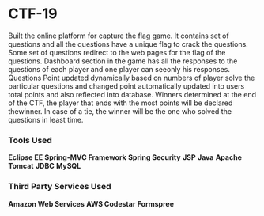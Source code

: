 # CTF-19
Built the online platform for capture the flag game.
It contains set of questions and all the questions have a unique flag to crack the questions.
Some set of questions redirect to the web pages for the flag of the questions.
Dashboard section in the game has all the responses to the questions of each player and one player can seeonly his responses.
Questions Point updated dynamically based on numbers of player solve the particular questions and changed point automatically updated into users total points and also reflected into database.
Winners determined at the end of the CTF, the player that ends with the most points will be declared thewinner. In case of a tie, the winner will be the one who solved the questions in least time.

### Tools Used
**Eclipse EE**
**Spring-MVC Framework**
**Spring Security**
**JSP**
**Java**
**Apache Tomcat**
**JDBC**
**MySQL**

### Third Party Services Used
**Amazon Web Services**
**AWS Codestar** 
**Formspree**
